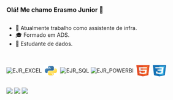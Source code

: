### Olá! Me chamo Erasmo Junior 👋

##
- 🔭 Atualmente trabalho como assistente de infra.
- 🎓 Formado em ADS.
- 🌱 Estudante de dados.
##
<div style="display: inline_block"><br>
<img align="center" alt="EJR_EXCEL" height="30" width="40" src="https://upload.wikimedia.org/wikipedia/commons/3/34/Microsoft_Office_Excel_%282019%E2%80%93present%29.svg"> 
<img align="center" alt="EJR-_Python" height="30" width="40" src="https://raw.githubusercontent.com/devicons/devicon/master/icons/python/python-original.svg"/>
<img align="center" alt="EJR_SQL" height="30" width="40" src="https://cdn.jsdelivr.net/gh/devicons/devicon@latest/icons/azuresqldatabase/azuresqldatabase-original.svg"/> 
<img align="center" alt="EJR_POWERBI" height="30" width="40" src="https://commons.wikimedia.org/wiki/File:New_Power_BI_Logo.svg"/>
<img align="center" alt="EJR_HTML" height="30" width="40" src="https://raw.githubusercontent.com/devicons/devicon/master/icons/html5/html5-original.svg"/>
<img align="center" alt="EJR_CSS" height="30" width="40" src="https://raw.githubusercontent.com/devicons/devicon/master/icons/css3/css3-original.svg"/> 
    
</div>

##

<div> 
  <a href="https://instagram.com/silvrjunior" target="_blank"><img src="https://img.shields.io/badge/-Instagram-%23E4405F?style=for-the-badge&logo=instagram&logoColor=white" target="_blank"></a>
  <a href = "mailto:ejrsilveira321@gmail.com"><img src="https://img.shields.io/badge/-Gmail-%23333?style=for-the-badge&logo=gmail&logoColor=white" target="_blank"></a>
  <a href="https://www.linkedin.com/in/erasmo-jos%C3%A9-da-silveira-j%C3%BAnior-5ba9a1212/" target="_blank"><img src="https://img.shields.io/badge/-LinkedIn-%230077B5?style=for-the-badge&logo=linkedin&logoColor=white" target="_blank"></a> 
  
</div>
